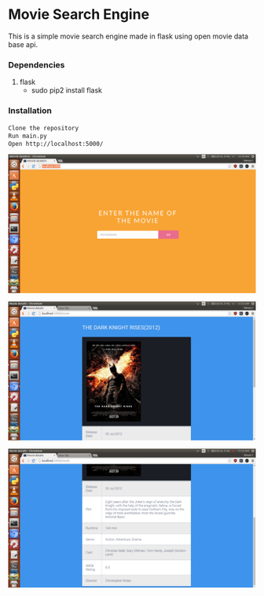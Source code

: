 # Movie Search Engine
This is a simple movie search engine made in flask using open movie data base api.
### Dependencies
1. flask
    - sudo pip2 install flask

### Installation
```
Clone the repository
Run main.py 
Open http://localhost:5000/
```
![](https://github.com/ishan-nitj/movie-search/blob/master/Images/Screenshot%20from%202016-07-17%2000-34-25.png)

![](https://github.com/ishan-nitj/movie-search/blob/master/Images/Screenshot%20from%202016-07-17%2000-35-03.png)

![](https://github.com/ishan-nitj/movie-search/blob/master/Images/Screenshot%20from%202016-07-17%2000-35-08.png)


